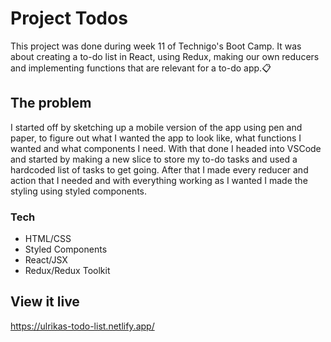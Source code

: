 # Project Todos

This project was done during week 11 of Technigo's Boot Camp. It was about creating a to-do list in React, using Redux, making our own reducers and implementing functions that are relevant for a to-do app.📋

## The problem

I started off by sketching up a mobile version of the app using pen and paper, to figure out what I wanted the app to look like, what functions I wanted and what components I need. With that done I headed into VSCode and started by making a new slice to store my to-do tasks and used a hardcoded list of tasks to get going. After that I made every reducer and action that I needed and with everything working as I wanted I made the styling using styled components.

### Tech
- HTML/CSS
- Styled Components
- React/JSX
- Redux/Redux Toolkit

## View it live

https://ulrikas-todo-list.netlify.app/
